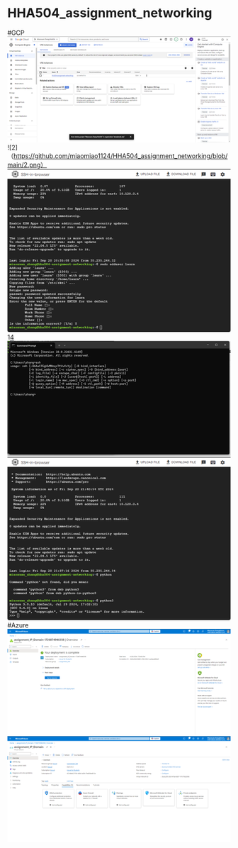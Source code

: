 # HHA504_assignment_networking

#GCP
![1](https://github.com/miaomiao1124/HHA504_assignment_networking/blob/main/1.png)
![2]（https://github.com/miaomiao1124/HHA504_assignment_networking/blob/main/2.png）
![3](https://github.com/miaomiao1124/HHA504_assignment_networking/blob/main/3.png)
1[4](https://github.com/miaomiao1124/HHA504_assignment_networking/blob/main/5.png)
![5](https://github.com/miaomiao1124/HHA504_assignment_networking/blob/main/5.png)
![6](https://github.com/miaomiao1124/HHA504_assignment_networking/blob/main/6.png)
#Azure
![7](https://github.com/miaomiao1124/HHA504_assignment_networking/blob/main/7.png)
![8](https://github.com/miaomiao1124/HHA504_assignment_networking/blob/main/8.png)
